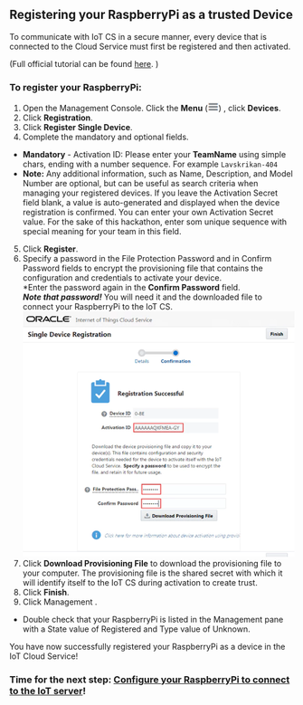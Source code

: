 ## Registering your RaspberryPi as a trusted Device ##

To communicate with IoT CS in a secure manner, every device that is connected to the Cloud Service must first be registered and then activated. 

(Full official tutorial can be found [here](https://docs.oracle.com/en/cloud/paas/iot-cloud/iotgs/registering-your-devices.html "Registering Your Devices"). )

### To register your RaspberryPi:

1. Open the Management Console. Click the **Menu** (![Menu](images/iot-menu-icon.png)) , click **Devices**.
2. Click **Registration**.
3. Click **Register Single Device**.
4. Complete the mandatory and optional fields.
  * **Mandatory** - Activation ID: Please enter your **TeamName** using simple chars, ending with a number sequence. For example `Lavskrikan-404`
  * **Note:** Any additional information, such as Name, Description, and Model Number are optional, but can be useful as search criteria when managing your registered devices. If you leave the Activation Secret field blank, a value is auto-generated and displayed when the device registration is confirmed. You can enter your own Activation Secret value. 
  For the sake of this hackathon, enter som unique sequence with special meaning for your team in this field.
5. Click **Register**.
6. Specify a password in the File Protection Password and in Confirm Password fields to encrypt the provisioning file that contains the configuration and credentials to activate your device.  
  *Enter the password again in the **Confirm Password** field.  
   **_Note that password!_** You will need it and the downloaded file to connect your RaspberryPi to the IoT CS.  
   ![Registration](images/registration_confirmation.png)
7. Click **Download Provisioning File** to download the provisioning file to your computer.
The provisioning file is the shared secret with which it will identify itself to the IoT CS during activation to create trust.
8. Click **Finish**.
9. Click Management .
  * Double check that your RaspberryPi is listed in the Management pane with a State value of Registered and Type value of Unknown.

You have now successfully registered your RaspberryPi as a device in the IoT Cloud Service!

### Time for the next step: [Configure your RaspberryPi to connect to the IoT server](configure.md)! ###
